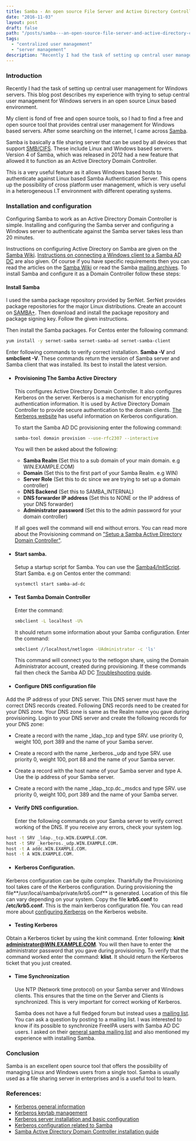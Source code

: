 ```yaml
---
title: Samba - An open source File Server and Active Directory Controller
date: "2016-11-03"
layout: post
draft: false
path: "/posts/samba---an-open-source-file-server-and-active-directory-controller"
tags:
  - "centralized user management"
  - "server management"
description: "Recently I had the task of setting up central user management for Windows servers. This blog post describes my experience with trying to setup central user management for Windows servers in an open source Linux based environment."
---
```


### Introduction
Recently I had the task of setting up central user management for Windows servers. This blog post describes my experience with trying to setup central user management for Windows servers in an open source Linux based environment.

My client is fond of free and open source tools, so I had to find a free and open source tool that provides central user management for Windows based servers. After some searching on the internet, I came across [Samba](http://www.samba.org/).

Samba is basically a file sharing server that can be used by all devices that support [SMB/CIFS](http://en.wikipedia.org/wiki/Server_Message_Block). These include Linux and Windows based servers. Version 4 of Samba, which was released in 2012 had a new feature that allowed it to function as an Active Directory Domain Controller.

This is a very useful feature as it allows Windows based hosts to authenticate against Linux based Samba Authentication Server. This opens up the possibility of cross platform user management, which is very useful in a heterogeneous I.T environment with different operating systems.

### Installation and configuration
Configuring Samba to work as an Active Directory Domain Controller is simple. Installing and configuring the Samba server and configuring a Windows server to authenticate against the Samba server takes less than 20 minutes.

Instructions on configuring Active Directory on Samba are given on the [Samba Wiki](https://wiki.samba.org/index.php/Joining_a_Windows_Client_to_a_Domain). [Instructions on connecting a Windows client to a Samba AD DC](https://wiki.samba.org/index.php/Joining_a_Windows_Client_to_a_Domain) are also given. Of course if you have specific requirements then you can read the articles on the [Samba Wiki](https://wiki.samba.org/index.php/User_Documentation) or read the Samba [mailing archives](https://lists.samba.org/). To install Samba and configure it as a Domain Controller follow these steps:

#### Install Samba
I used the samba package repository provided by SerNet. SerNet provides package repositories for the major Linux distributions. Create an account on [SAMBA+](https://samba.plus/). Then download and install the package repository and package signing key. Follow the given instructions.

Then install the Samba packages. For Centos enter the following command:

```bash
yum install -y sernet-samba sernet-samba-ad sernet-samba-client
```

Enter following commands to verify correct installation. **Samba -V** and **smbclient -V**. These commands return the version of Samba server and Samba client that was installed. Its best to install the latest version.

* #### Provisioning The Samba Active Directory
  This configures Active Directory Domain Controller. It also configures Kerberos on the server. Kerberos is a mechanism for encrypting authentication information. It is used by Active Directory Domain Controller to provide secure authentication to the domain clients. [The Kerberos website](http://web.mit.edu/kerberos/) has useful information on Kerberos configuration.

  To start the Samba AD DC provisioning enter the following command:

  ```bash
  samba-tool domain provision --use-rfc2307 --interactive
  ```

  You will then be asked about the following:

  * **Samba Realm** (Set this to a sub domain of your main domain. e.g WIN.EXAMPLE.COM)
  * **Domain** (Set this to the first part of your Samba Realm. e.g WIN)
  * **Server Role** (Set this to dc since we are trying to set up a domain controller)
  * **DNS Backend** (Set this to SAMBA_INTERNAL)
  * **DNS forwarder IP address** (Set this to NONE or the IP address of your DNS forwarder)
  * **Administrator password** (Set this to the admin password for your domain controller)

  If all goes well the command will end without errors. You can read more about the Provisioning command on ["Setup a Samba Active Directory Domain Controller"](https://wiki.samba.org/index.php/Samba_AD_DC_HOWTO#Provisioning_The_Samba_Active_Directory).

* #### Start samba.
  Setup a startup script for Samba. You can use the [Samba4/InitScript](https://wiki.samba.org/index.php/Managing_the_Samba_AD_DC_Service_Using_Systemd). Start Samba. e.g on Centos enter the command:

  ```bash
  systemctl start samba-ad-dc
  ```

* #### Test Samba Domain Controller
  Enter the command:

  ```bash
  smbclient -L localhost -U%
  ```

  It should return some information about your Samba configuration. Enter the command: 

  ```bash
  smbclient //localhost/netlogon -UAdministrator -c 'ls'
  ```

  This command will connect you to the netlogon share, using the Domain Administrator account, created during provisioning. If these commands fail then check the Samba AD DC [Troubleshooting guide](https://wiki.samba.org/index.php/Samba_AD_DC_Troubleshooting).

* #### Configure DNS configuration file
Add the IP address of your DNS server. This DNS server must have the correct DNS records created. Following DNS records need to be created for your DNS zone. Your DNS zone is same as the Realm name you gave during provisioning. Login to your DNS server and create the following records for your DNS zone:

* Create a record with the name _ldap._tcp and type SRV. use priority 0, weight 100, port 389 and the name of your Samba server.
* Create a record with the name _kerberos._udp and type SRV. use priority 0, weight 100, port 88 and the name of your Samba server.
* Create a record with the host name of your Samba server and type A. Use the ip address of your Samba server.
* Create a record with the name _ldap._tcp.dc._msdcs and type SRV. use priority 0, weight 100, port 389 and the name of your Samba server.

* #### Verify DNS configuration.
  Enter the following commands on your Samba server to verify correct working of the DNS. If you receive any errors, check your system log.

```bash
host -t SRV _ldap._tcp.WIN.EXAMPLE.COM.
host -t SRV _kerberos._udp.WIN.EXAMPLE.COM.
host -t A addc.WIN.EXAMPLE.COM.
host -t A WIN.EXAMPLE.COM.
```

* #### Kerberos Configuration.
Kerberos configuration can be quite complex. Thankfully the Provisioning tool takes care of the Kerberos configuration. During provisioning the file**/usr/local/samba/private/krb5.conf** is generated. Location of this file can vary depending on your system. Copy the file **krb5.conf** to **/etc/krb5.conf**. This is the main kerberos configuration file. You can read more about [configuring Kerberos](https://kb.iu.edu/d/aumh) on the Kerberos website.

* #### Testing Kerberos
Obtain a Kerberos ticket by using the kinit command. Enter following: **kinit administrator@WIN.EXAMPLE.COM**. You will then have to enter the administrator password that you gave during provisioning. To verify that the command worked enter the command: **klist**. It should return the Kerberos ticket that you just created.

* #### Time Synchronization
  Use NTP (Network time protocol) on your Samba server and Windows clients. This ensures that the time on the Server and Clients is synchronized. This is very important for correct working of Kerberos.

  Samba does not have a full fledged forum but instead uses a [mailing list](https://lists.samba.org/). You can ask a question by posting to a mailing list. I was interested to know if its possible to synchronize FreeIPA users with Samba AD DC users. I asked on their [general samba mailing list](https://lists.samba.org/archive/samba/) and also mentioned my experience with installing Samba.

### Conclusion
Samba is an excellent open source tool that offers the possibility of managing Linux and Windows users from a single tool. Samba is usually used as a file sharing server in enterprises and is a useful tool to learn.

### References:

* [Kerberos general information](https://help.ubuntu.com/community/Kerberos)
* [Kerberos keytab management](https://kb.iu.edu/d/aumh#list)
* [Kerberos server installation and basic configuration](http://www.thegeekstuff.com/2014/05/install-kerberos-server/)
* [Kerberos configuration related to Samba](https://help.ubuntu.com/community/Samba/Kerberos)
* [Samba Active Directory Domain Controller installation guide](https://wiki.samba.org/index.php/Samba_AD_DC_HOWTO)

